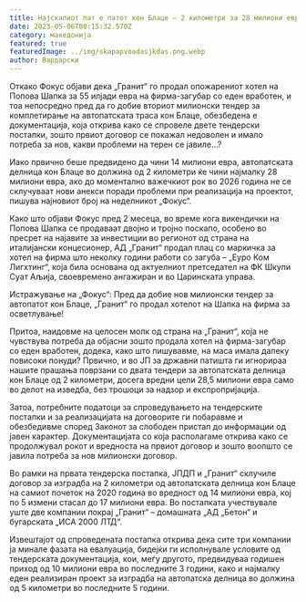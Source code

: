 ```yaml
---
title: Најскапиот пат е патот кон Блаце – 2 километри за 28 милиони евра
date: 2023-05-06T00:15:32.570Z
category: македонија
featured: true
featuredImage: ../img/skapapvoadasjkdas.png.webp
author: Вардарски
---
```


<!--StartFragment-->

Откако Фокус објави дека „Гранит“ го продал опожарениот хотел на Попова Шапка за 55 илјади евра на фирма-загубар со еден вработен, и тоа непосредно пред да го добие вториот милионски тендер за комплетирање на автопатската траса кон Блаце, обезбедена е документација, која открива како се спровеле двете тендерски постапки, зошто првиот договор се покажал недоволен и имало потреба за нов, какви проблеми на терен се јавиле…?

Иако првично беше предвидено да чини 14 милиони евра, автопатската делница кон Блаце во должина од 2 километри ќе чини најмалку 28 милиони евра, ако до моментално важечкиот рок во 2026 година не се склучуваат нови анекси поради проблеми при реализација на проектот, пишува најновиот број на неделникот „Фокус“.

Како што објави Фокус пред 2 месеца, во време кога викендички на Попова Шапка се продаваат двојно и тројно поскапо, особено во пресрет на најавите за инвестиции во регионот од страна на италијански концесионер, АД „Гранит“ продал плац со маркичка за хотел на фирма што неколку години работи со загуба – „Еуро Ком Лигхтинг“, која била основана од актуелниот претседател на ФК Шкупи Суат Аљија, своевремено ангажиран и во Царинската управа.

Истражување на „Фокус“: Пред да добие нов милионски тендер за автопатот кон Блаце, „Гранит“ го продал хотелот на Шапка на фирма за осветлување!

Притоа, наидовме на целосен молк од страна на „Гранит“, која не чувствува потреба да објасни зошто продала хотел на фирма-загубар со еден вработен, додека, како што пишувавме, на маса имала далеку повисоки понуди? Првично, и во ЈП за државни патишта ги игнорираа нашите прашања поврзани со двата тендери за автопатската делница кон Блаце од 2 километри, досега вредни цели 28,5 милиони евра само во делот на изведба, без трошоци за надзор и експропријација.

Затоа, потребните податоци за спроведувањето на тендерските постапки и за реализацијата на договорите ги побаравме и обезбедивме според Законот за слободен пристап до информации од јавен карактер. Документацијата со која располагаме открива како се продолжувал рокот и вредноста на првиот договор и зошто воопшто се јавила потреба за нов милионски договор.

Во рамки на првата тендерска постапка, ЈПДП и „Гранит“ склучиле договор за изградба на 2 километри од автопатската делница кон Блаце на самиот почеток на 2020 година во вредност од 14 милиони евра, кој по 5 измени стасал до 17 милиони евра. Во постапката учествувале уште две компании покрај „Гранит“ – домашната „АД „Бетон“ и бугарската „ИСА 2000 ЛТД“.

Извештајот од спроведената постапка открива дека сите три компании ја минале фазата на евалуација, бидејќи ги исполнувале условите од тендерската документација, кои, меѓу другото, предвидуваа годишен приход од 10 милиони евра во последните 3 години, како и најмалку еден реализиран проект за изградба на автопатска делница во должина од 5 километри во последните 5 години.

<!--EndFragment-->
